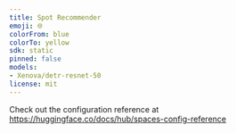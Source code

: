 ```yaml
---
title: Spot Recommender
emoji: 🌐
colorFrom: blue
colorTo: yellow
sdk: static
pinned: false
models:
- Xenova/detr-resnet-50
license: mit
---
```


Check out the configuration reference at https://huggingface.co/docs/hub/spaces-config-reference